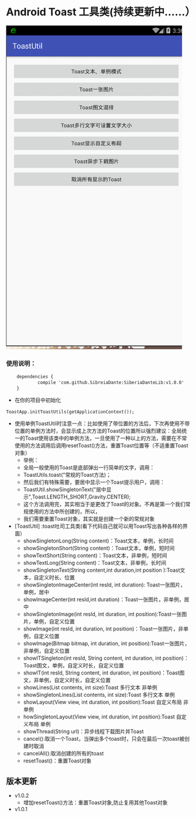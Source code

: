# Android Toast 工具类(持续更新中……）
 ![ToastUtls](/app/src/main/assets/ToastUtils.gif)

### 使用说明：

```
	dependencies {
	        compile 'com.github.SibreiaDante:SiberiaDanteLib:v1.0.0'
	}

```
* 在你的项目中初始化
```
ToastApp.initToastUtils(getApplicationContext());
```
* 使用单例ToastUtil时注意一点：比如使用了带位置的方法后，下次再使用不带位置的单例方法时，会显示成上次方法的Toast的位置所以强烈建议：全局统一的Toast使用该类中的单例方法，一旦使用了一种以上的方法，需要在不常使用的方法调用后调用resetToast()方法，重置Toast位置等（不适重置Toast对象）
   * 举例：
   * 全局一般使用的Toast是底部弹出一行简单的文字，调用：
   * ToastUtils.toast("常规的Toast方法)；
   * 然后我们有特殊需要，要居中显示一个Toast提示用户，调用：
   * ToastUtil.showSingletonText("居中显示",Toast.LENGTH_SHORT,Gravity.CENTER);
   * 这个方法调用完，其实相当于是更改了Toast的对象。不再是第一个我们常规使用的方法中所创建的，所以，
   * 我们需要重置Toast对象，其实就是创建一个新的常规对象
* [ToastUtil] :toast吐司工具类(看下代码自己就可以用Toast写出各种各样的界面）
    * showSingletonLong(String content)：Toast文本，单例，长时间
    * showSingletonShort(String content)：Toast文本，单例，短时间
    * showTextShort(String content)：Toast文本，非单例，短时间
    * showTextLong(String content)：Toast文本，非单例，长时间
    * showSingletonText(String content,int duration,int position ):Toast文本，自定义时长、位置
    * showSingletonImageCenter(int resId, int duration): Toast一张图片，单例，居中
    * showImageCenter(int resId,int duration)：Toast一张图片，非单例，居中
    * showSingletonImage(int resId, int duration, int position):Toast一张图片，单例，自定义位置
    * showImage(int resId, int duration, int position)：Toast一张图片，非单例，自定义位置
    * showImage(Bitmap bitmap, int duration, int position):Toast一张图片，非单例，自定义位置
    * showITSingleton(int resId, String content, int duration, int position)：Toast图文，单例，自定义时长，自定义位置
    * showIT(int resId, String content, int duration, int position)：Toast图文，非单例，自定义时长，自定义位置
    * showLines(List<String> contents, int size):Toast 多行文本 非单例
    * showSingletonLines(List<String> contents, int size):Toast 多行文本 单例
    * showLayout(View view, int duration, int position):Toast 自定义布局 非单例
    * howSingletonLayout(View view, int duration, int position):Toast 自定义布局 单例
    * showThread(String url)：异步线程下载图片并Toast
    * cancel():取消一个Toast，当弹出多个toast时，只会在最后一次toast被创建时取消
    * cancelAll():取消创建的所有的toast
    * resetToast()：重置Toast对象

## 版本更新
* v1.0.2
    * 增加resetToast()方法：重置Toast对象,防止复用其他Toast对象
* v1.0.1